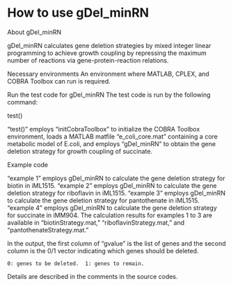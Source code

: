 # How to use gDel_minRN
About gDel_minRN

gDel_minRN calculates gene deletion strategies by mixed integer linear programming to achieve growth coupling by repressing the maximum number of reactions via gene-protein-reaction relations.


Necessary environments
An environment where MATLAB, CPLEX, and COBRA Toolbox can run is required.


Run the test code for gDel_minRN
The test code is run by the following command:

  test()

“test()” employs “initCobraToolbox” to initialize the COBRA Toolbox environment, loads a MATLAB matfile “e_coli_core.mat” containing a core metabolic model of E.coli, and employs “gDel_minRN” to obtain the gene deletion strategy for growth coupling of succinate.


Example code

“example 1” employs gDel_minRN to calculate the gene deletion strategy for biotin in iML1515.
“example 2” employs gDel_minRN to calculate the gene deletion strategy for riboflavin in iML1515.
“example 3” employs gDel_minRN to calculate the gene deletion strategy for pantothenate in iML1515.
“example 4” employs gDel_minRN to calculate the gene deletion strategy for succinate in iMM904.
The calculation results for examples 1 to 3 are available in “biotinStrategy.mat,” “riboflavinStrategy.mat,” and “pantothenateStrategy.mat.” 


In the output, the first column of “gvalue” is the list of genes and the second column is the 0/1 vector indicating which genes should be deleted.

    0: genes to be deleted.  1: genes to remain.

Details are described in the comments in the source codes.
